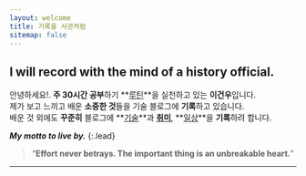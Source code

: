 ```yaml
---
layout: welcome
title: 기록을 사관처럼
sitemap: false
---
```


## I will record with the mind of a history official.

안녕하세요!. **주 30시간 공부**하기 **[루틴]**을 실천하고 있는 **이건우**입니다.<br>
제가 보고 느끼고 배운 **소중한 것**들을 기술 블로그에 **기록**하고 있습니다.<br>
배운 것 외에도 **꾸준히** 블로그에 **[기술]**과 **[취미]**, **[일상]**을 **기록**하려 합니다.<br>

_**My motto to live by.**_
{:.lead}

> “**Effort never betrays. The important thing is an unbreakable heart.**”

---

<!--author-->

<!-- Links -->
[루틴]: /tag-routine/
[기술]: /development/
[취미]: /books/
[일상]: /dailylog/